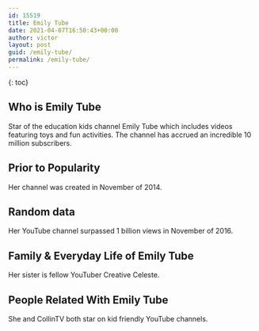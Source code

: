 ```yaml
---
id: 15519
title: Emily Tube
date: 2021-04-07T16:50:43+00:00
author: victor
layout: post
guid: /emily-tube/
permalink: /emily-tube/
---
```



{: toc}


## Who is Emily Tube



Star of the education kids channel Emily Tube which includes videos featuring toys and fun activities. The channel has accrued an incredible 10 million subscribers.

                
                
                
## Prior to Popularity



Her channel was created in November of 2014.

                
                
                
## Random data



Her YouTube channel surpassed 1 billion views in November of 2016.

                
                
                
## Family & Everyday Life of Emily Tube



Her sister is fellow YouTuber Creative Celeste. 

                
                
                
## People Related With Emily Tube



She and CollinTV both star on kid friendly YouTube channels.

                
              
            
          
          
          